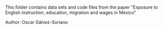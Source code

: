This folder contains data sets and code files from the paper "Exposure to English instruction, education, migration and wages in Mexico"

Author: Oscar Gálvez-Soriano
